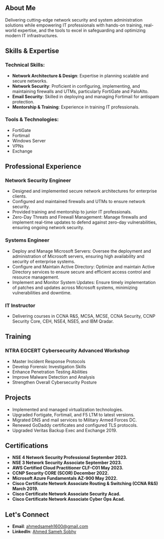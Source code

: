 
## About Me

Delivering cutting-edge network security and system administration solutions while empowering IT professionals with hands-on training, real-world expertise, and the tools to excel in safeguarding and optimizing modern IT infrastructures.

## Skills & Expertise

### Technical Skills:
- **Network Architecture & Design**: Expertise in planning scalable and secure networks.
- **Network Security**: Proficient in configuring, implementing, and maintaining firewalls and UTMs, particularly FortiGate and PaloAlto.
- **Email Security**: Skilled in deploying and managing Fortimail for antispam protection.
- **Mentorship & Training**: Experience in training IT professionals.

### Tools & Technologies:
- FortiGate
- Fortimail
- Windows Server
- VPNs
- Exchange

## Professional Experience

### Network Security Engineer
- Designed and implemented secure network architectures for enterprise clients.
- Configured and maintained firewalls and UTMs to ensure network security.
- Provided training and mentorship to junior IT professionals.
- Zero-Day Threats and Firewall Management: Manage firewalls and implement real-time updates to defend against zero-day vulnerabilities, ensuring ongoing network security.

### Systems Engineer
- Deploy and Manage Microsoft Servers: Oversee the deployment and administration of Microsoft servers, ensuring high availability and security of enterprise systems.
- Configure and Maintain Active Directory: Optimize and maintain Active Directory services to ensure secure and efficient access control and resource management.
- Implement and Monitor System Updates: Ensure timely implementation of patches and updates across Microsoft systems, minimizing vulnerabilities and downtime.
  
### IT Instructor
-  Delivering courses in CCNA R&S, MCSA, MCSE, CCNA Security, CCNP Security Core, CEH, NSE4, NSE5, and  IBM Qradar.
  
## Training
### NTRA EGCERT Cybersecurity Advanced Workshop
- Master Incident Response Protocols
- Develop Forensic Investigation Skills
- Enhance Penetration Testing Abilities
- Improve Malware Detection and Analysis
- Strengthen Overall Cybersecurity Posture

## Projects
- Implemented and managed virtualization technologies.
- Upgraded Fortigate, Fortimail, and F5 LTM to latest versions.
- Migrated DNS and mail services to Military Armed Forces DC.
- Renewed GoDaddy certificates and configured TLS protocols.
- Upgraded Veritas Backup Exec and Exchange 2019.


  
## Certifications
- **NSE 4 Network Security Professional September 2023.** 
- **NSE 3 Network Security Associate September 2023.** 
- **AWS Certified Cloud Practitioner CLF-C01 May 2023.** 
- **CCNP Security CORE (SCOR) December 2022.** 
- **Microsoft Azure Fundamentals AZ-900 May 2022.** 
- **Cisco Certificate Network Associate Routing & Switching (CCNA R&S) March 2019.** 
- **Cisco Certificate Network Associate Security Acad.** 
-  **Cisco Certificate Network Associate Cyber Ops Acad.**


## Let's Connect
- **Email**: [ahmedsameh1600@gmail.com](mailto:ahmedsameh1600@gmail.com)
- **LinkedIn**: [Ahmed Sameh Sobhy](https://www.linkedin.com/in/ahmed-sameh-sobhy/)
